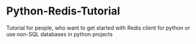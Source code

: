 # Python-Redis-Tutorial
Tutorial for people, who want to get started with Redis client for python or use non-SQL databases in python projects
